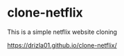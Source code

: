 # clone-netflix
This is a simple netflix website cloning

https://drizla01.github.io/clone-netflix/
